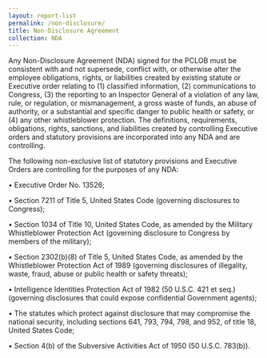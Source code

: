 ```yaml
---
layout: report-list
permalink: /non-disclosure/
title: Non-Disclosure Agreement
collection: NDA
---
```


Any Non-Disclosure Agreement (NDA) signed for the PCLOB must be consistent with and not supersede, conflict with, or otherwise alter the employee obligations, rights, or liabilities created by existing statute or Executive order relating to (1) classified information, (2) communications to Congress, (3) the reporting to an Inspector General of a violation of any law, rule, or regulation, or mismanagement, a gross waste of funds, an abuse of authority, or a substantial and specific danger to public health or safety, or (4) any other whistleblower protection. The definitions, requirements, obligations, rights, sanctions, and liabilities created by controlling Executive orders and statutory provisions are incorporated into any NDA and are controlling.
 
The following non-exclusive list of statutory provisions and Executive Orders are controlling for the purposes of any NDA:
 
• Executive Order No. 13526;

• Section 7211 of Title 5, United States Code (governing disclosures to Congress);

• Section 1034 of Title 10, United States Code, as amended by the Military Whistleblower Protection Act (governing disclosure to Congress by members of the military);

• Section 2302(b)(8) of Title 5, United States Code, as amended by the Whistleblower Protection Act of 1989 (governing disclosures of illegality, waste, fraud, abuse or public health or safety threats);

• Intelligence Identities Protection Act of 1982 (50 U.S.C. 421 et seq.) (governing disclosures that could expose confidential Government agents);

• The statutes which protect against disclosure that may compromise the national security, including sections 641, 793, 794, 798, and 952, of title 18, United States Code;

• Section 4(b) of the Subversive Activities Act of 1950 (50 U.S.C. 783(b)).
